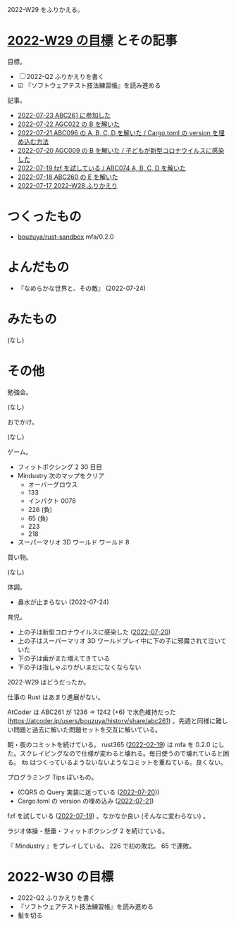 2022-W29 をふりかえる。

# [2022-W29 の目標][2022-07-17] とその記事

目標。

- ☐ 2022-Q2 ふりかえりを書く
- ☑ 『ソフトウェアテスト技法練習帳』を読み進める

記事。

- [2022-07-23 ABC261 に参加した][2022-07-23]
- [2022-07-22 AGC022 の B を解いた][2022-07-22]
- [2022-07-21 ABC096 の A, B, C, D を解いた / Cargo.toml の version を埋め込む方法][2022-07-21]
- [2022-07-20 AGC009 の B を解いた / 子どもが新型コロナウイルスに感染した][2022-07-20]
- [2022-07-19 fzf を試している / ABC074 A, B, C, D を解いた][2022-07-19]
- [2022-07-18 ABC260 の E を解いた][2022-07-18]
- [2022-07-17 2022-W28 ふりかえり][2022-07-17]

# つくったもの

- [bouzuya/rust-sandbox] mfa/0.2.0

# よんだもの

- 『なめらかな世界と、その敵』 (2022-07-24)

# みたもの

(なし)

# その他

勉強会。

(なし)

おでかけ。

(なし)

ゲーム。

- フィットボクシング 2 30 日目
- Mindustry 次のマップをクリア
  - オーバーグロウス
  - 133
  - インパクト 0078
  - 226 (負)
  - 65 (負)
  - 223
  - 218
- スーパーマリオ 3D ワールド ワールド 8

買い物。

(なし)

体調。

- 鼻水が止まらない (2022-07-24)

育児。

- 上の子は新型コロナウイルスに感染した ([2022-07-20])
- 上の子はスーパーマリオ 3D ワールドプレイ中に下の子に邪魔されて泣いていた
- 下の子は歯がまた増えてきている
- 下の子は指しゃぶりがいまだになくならない

2022-W29 はどうだったか。

仕事の Rust はあまり進展がない。

AtCoder は ABC261 が 1236 → 1242 (+6) で水色維持だった (<https://atcoder.jp/users/bouzuya/history/share/abc261>) 。先週と同様に難しい問題と過去に解いた問題セットを交互に解いている。

朝・夜のコミットを続けている。 rust365 ([2022-02-19]) は mfa を 0.2.0 にした。スクレイピングなので仕様が変わると壊れる。毎日使うので壊れていると困る。 its はつくっているようないないようなコミットを重ねている。良くない。

プログラミング Tips ぽいもの。

- (CQRS の Query 実装に迷っている ([2022-07-20]))
- Cargo.toml の version の埋め込み ([2022-07-21])

fzf を試している ([2022-07-19]) 。なかなか良い (そんなに変わらない) 。

ラジオ体操・懸垂・フィットボクシング 2 を続けている。

『 Mindustry 』をプレイしている。 226 で初の敗北。 65 で連敗。

# 2022-W30 の目標

- 2022-Q2 ふりかえりを書く
- 『ソフトウェアテスト技法練習帳』を読み進める
- 髪を切る

[2022-02-19]: https://blog.bouzuya.net/2022/02/19/
[2022-07-17]: https://blog.bouzuya.net/2022/07/17/
[2022-07-18]: https://blog.bouzuya.net/2022/07/18/
[2022-07-19]: https://blog.bouzuya.net/2022/07/19/
[2022-07-20]: https://blog.bouzuya.net/2022/07/20/
[2022-07-21]: https://blog.bouzuya.net/2022/07/21/
[2022-07-22]: https://blog.bouzuya.net/2022/07/22/
[2022-07-23]: https://blog.bouzuya.net/2022/07/23/
[bouzuya/rust-sandbox]: https://github.com/bouzuya/rust-sandbox
